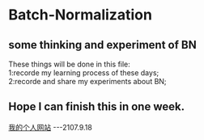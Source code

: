 Batch-Normalization
==
some thinking and experiment of BN
--

These things will be done in this file:<br>
1:recorde my learning process of these days;<br>
2:recorde and share my experiments about BN;<br>

Hope I can finish this in one week.
--
[我的个人网站](www.i-am-ly.com "悬停显示")
                                    ---2107.9.18
